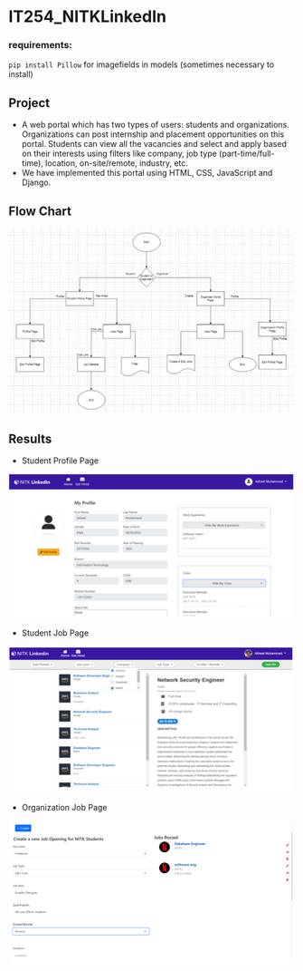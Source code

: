 # IT254_NITKLinkedIn

### requirements:

`pip install Pillow` for imagefields in models (sometimes necessary to install)

## Project
- A web portal which has two types of users: students and organizations. Organizations can post internship and placement opportunities on this portal. Students can view all the vacancies and select and apply based on their interests using filters like company, job type (part-time/full-time), location, on-site/remote, industry, etc. 
- We have implemented this portal using HTML, CSS, JavaScript and Django.

## Flow Chart
![Flow Chart](./img/flowchart.png)

## Results

- Student Profile Page 

![Student Profile](./img/student_profile.png)

- Student Job Page

![Student Job Page](./img/student_job.png)

- Organization Job Page

![Organization Job Page](./img/organization_job.png)


